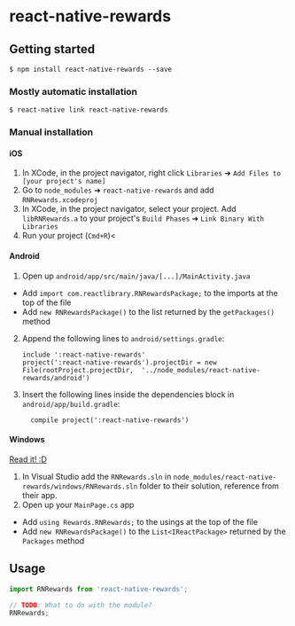 
# react-native-rewards

## Getting started

`$ npm install react-native-rewards --save`

### Mostly automatic installation

`$ react-native link react-native-rewards`

### Manual installation


#### iOS

1. In XCode, in the project navigator, right click `Libraries` ➜ `Add Files to [your project's name]`
2. Go to `node_modules` ➜ `react-native-rewards` and add `RNRewards.xcodeproj`
3. In XCode, in the project navigator, select your project. Add `libRNRewards.a` to your project's `Build Phases` ➜ `Link Binary With Libraries`
4. Run your project (`Cmd+R`)<

#### Android

1. Open up `android/app/src/main/java/[...]/MainActivity.java`
  - Add `import com.reactlibrary.RNRewardsPackage;` to the imports at the top of the file
  - Add `new RNRewardsPackage()` to the list returned by the `getPackages()` method
2. Append the following lines to `android/settings.gradle`:
  	```
  	include ':react-native-rewards'
  	project(':react-native-rewards').projectDir = new File(rootProject.projectDir, 	'../node_modules/react-native-rewards/android')
  	```
3. Insert the following lines inside the dependencies block in `android/app/build.gradle`:
  	```
      compile project(':react-native-rewards')
  	```

#### Windows
[Read it! :D](https://github.com/ReactWindows/react-native)

1. In Visual Studio add the `RNRewards.sln` in `node_modules/react-native-rewards/windows/RNRewards.sln` folder to their solution, reference from their app.
2. Open up your `MainPage.cs` app
  - Add `using Rewards.RNRewards;` to the usings at the top of the file
  - Add `new RNRewardsPackage()` to the `List<IReactPackage>` returned by the `Packages` method


## Usage
```javascript
import RNRewards from 'react-native-rewards';

// TODO: What to do with the module?
RNRewards;
```
  